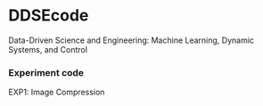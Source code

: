 # DDSEcode
Data-Driven Science and Engineering: Machine Learning, Dynamic Systems, and Control





### Experiment code

EXP1: Image Compression

